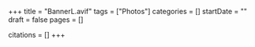 +++
title = "BannerL.avif"
tags = ["Photos"]
categories = []
startDate = ""
draft = false
pages = []

citations = []
+++
